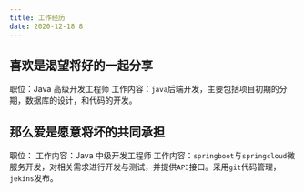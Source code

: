 ```yaml
---
title: 工作经历
date: 2020-12-18 8
---
```


## 喜欢是渴望将好的一起分享

职位：Java 高级开发工程师
工作内容：`java`后端开发，主要包括项目初期的分期，数据库的设计，和代码的开发。


## 那么爱是愿意将坏的共同承担

职位：
工作内容：Java 中级开发工程师
工作内容：`springboot`与`springcloud`微服务开发，对相关需求进行开发与测试，并提供`API`接口。采用`git`代码管理，`jekins`发布。